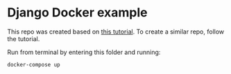 # Django Docker example
This repo was created based on [this tutorial](https://docs.docker.com/compose/django/). To create a similar repo, follow the tutorial.

Run from terminal by entering this folder and running:
```
docker-compose up
```
